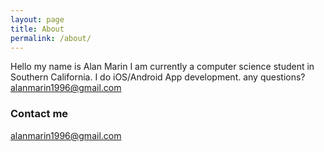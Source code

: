 ```yaml
---
layout: page
title: About
permalink: /about/
---
```


Hello my name is Alan Marin I am currently a computer science student in Southern California. I do iOS/Android App development. any questions? alanmarin1996@gmail.com 

### Contact me

[alanmarin1996@gmail.com](mailto:alanmarin1996@gmail.com)
